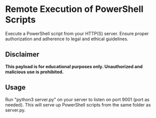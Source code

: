# Remote Execution of PowerShell Scripts

Execute a PowerShell script from your HTTP(S) server.
Ensure proper authorization and adherence to legal and ethical guidelines.

## Disclaimer

**This payload is for educational purposes only. Unauthorized and malicious use is prohibited.**

## Usage

Run "python3 server.py" on your server to listen on port 9001 (port as needed).
This will serve up PowerShell scripts from the same folder as server.py.
